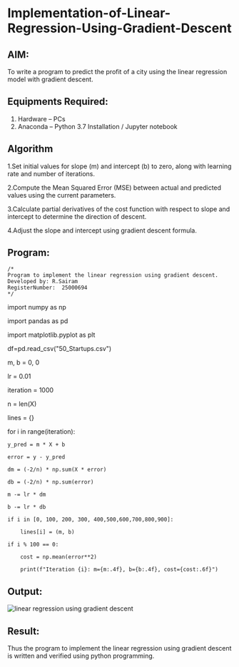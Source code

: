 # Implementation-of-Linear-Regression-Using-Gradient-Descent

## AIM:
To write a program to predict the profit of a city using the linear regression model with gradient descent.

## Equipments Required:
1. Hardware – PCs
2. Anaconda – Python 3.7 Installation / Jupyter notebook

## Algorithm
1.Set initial values for slope (m) and intercept (b) to zero, along with learning rate and number of iterations.

2.Compute the Mean Squared Error (MSE) between actual and predicted values using the current parameters.

3.Calculate partial derivatives of the cost function with respect to slope and intercept to determine the direction of descent.

4.Adjust the slope and intercept using gradient descent formula.

## Program:
```
/*
Program to implement the linear regression using gradient descent.
Developed by: R.Sairam
RegisterNumber:  25000694
*/
```

import numpy as np

import pandas as pd

import matplotlib.pyplot as plt

df=pd.read_csv("50_Startups.csv")

m, b = 0, 0

lr = 0.01

iteration = 1000

n = len(X)

lines = {}

for i in range(iteration):

    y_pred = m * X + b
    
    error = y - y_pred
    
    dm = (-2/n) * np.sum(X * error)
    
    db = (-2/n) * np.sum(error)
    
    m -= lr * dm
    
    b -= lr * db
    
    if i in [0, 100, 200, 300, 400,500,600,700,800,900]: 
    
        lines[i] = (m, b)
        
    if i % 100 == 0:  
    
        cost = np.mean(error**2)
        
        print(f"Iteration {i}: m={m:.4f}, b={b:.4f}, cost={cost:.6f}")
        




## Output:
![linear regression using gradient descent](sam.png)


## Result:
Thus the program to implement the linear regression using gradient descent is written and verified using python programming.
